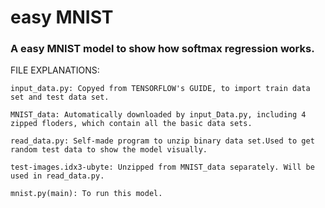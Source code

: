 # easy MNIST

### A easy MNIST model to show how softmax regression works.

FILE EXPLANATIONS:

	input_data.py: Copyed from TENSORFLOW's GUIDE, to import train data set and test data set.

	MNIST_data: Automatically downloaded by input_Data.py, including 4 zipped floders, which contain all the basic data sets.

	read_data.py: Self-made program to unzip binary data set.Used to get random test data to show the model visually.
	
	test-images.idx3-ubyte: Unzipped from MNIST_data separately. Will be used in read_data.py.
	
	mnist.py(main): To run this model.
